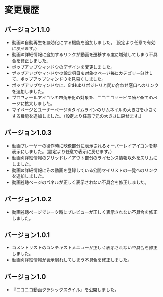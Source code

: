 # 変更履歴

## バージョン1.1.0

- 動画の自動再生を無効化にする機能を追加しました。（設定より任意で有効に戻せます。）
- 動画の詳細情報に追加するリンクが動画を遷移する度に増殖してしまう不具合を修正しました。
- ポップアップウィンドウのデザインを変更しました。
- ポップアップウィンドウの設定項目を対象のページ毎にカテゴリー分けして、ポップアップウィンドウを見易くしました。
- ポップアップウィンドウに、GitHubリポジトリと問い合わせ窓口へのリンクを追加しました。
- プロフィールアイコンの四角形化の対象を、ニコニコサービス殆ど全てのページに拡大しました。
- マイページとユーザーページのタイムラインのサムネイルの大きさを小さくする機能を追加しました。（設定より任意で元の大きさに戻せます。）

## バージョン1.0.3

- 動画プレーヤーの操作時に映像部分に表示されるオーバーレイアイコンを非表示にしました。（設定より任意で表示に戻せます。）
- 動画の詳細情報のグリッドレイアウト部分のライセンス情報以外をスリムにしました。
- 動画の詳細情報にその動画を登録している公開マイリストの一覧へのリンクを追加しました。
- 動画視聴ページのパネルが正しく表示されない不具合を修正しました。

## バージョン1.0.2

- 動画視聴ページでシーク時にプレビューが正しく表示されない不具合を修正しました。

## バージョン1.0.1

- コメントリストのコンテキストメニューが正しく表示されない不具合を修正しました。
- 動画の詳細情報が表示崩れしてしまう不具合を修正しました。

## バージョン1.0

- 『ニコニコ動画クラシックスタイル』を公開しました。